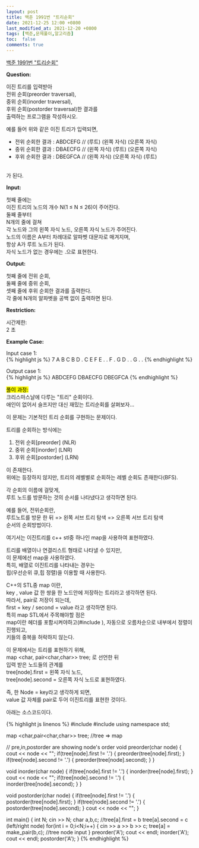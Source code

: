 ```yaml
---
layout: post
title: 백준 1991번 "트리순회"
date: 2021-12-25 12:00 +0800
last_modified_at: 2021-12-20 +0800
tags: [백준,문제풀이,알고리즘]
toc:  false
comments: true
---
```


[백준 1991번 "트리순회"](https://www.acmicpc.net/problem/1991)<br>

<strong>Question:</strong>  

이진 트리를 입력받아 <br>
전위 순회(preorder traversal), <br>
중위 순회(inorder traversal), <br>
후위 순회(postorder traversal)한 결과를 <br>
출력하는 프로그램을 작성하시오. <br>

예를 들어 위와 같은 이진 트리가 입력되면, <br>
<ul>
<li> 전위 순회한 결과 : ABDCEFG // (루트) (왼쪽 자식) (오른쪽 자식)
<li> 중위 순회한 결과 : DBAECFG // (왼쪽 자식) (루트) (오른쪽 자식)
<li> 후위 순회한 결과 : DBEGFCA // (왼쪽 자식) (오른쪽 자식) (루트)
</ul> <br>
가 된다. <br>

<strong>Input:</strong>  


첫째 줄에는 <br>
이진 트리의 노드의 개수 N(1 ≤ N ≤ 26)이 주어진다. <br>
둘째 줄부터 <br>
N개의 줄에 걸쳐 <br>
각 노드와 그의 왼쪽 자식 노드, 오른쪽 자식 노드가 주어진다. <br>
노드의 이름은 A부터 차례대로 알파벳 대문자로 매겨지며, <br>
항상 A가 루트 노드가 된다. <br>
자식 노드가 없는 경우에는 .으로 표현한다.<br>

<strong>Output:</strong>  


첫째 줄에 전위 순회, <br>
둘째 줄에 중위 순회, <br>
셋째 줄에 후위 순회한 결과를 출력한다. <br>
각 줄에 N개의 알파벳을 공백 없이 출력하면 된다.<br>


<strong>Restriction:</strong>  


시간제한:<br>
2 초


<strong>Example Case:</strong>   

Input case 1: <br>
{% highlight js %}
7
A B C
B D .
C E F
E . .
F . G
D . .
G . .
{% endhighlight %}

Output case 1: <br>
{% highlight js %}
ABDCEFG
DBAECFG
DBEGFCA
{% endhighlight %}  

<mark>풀이 과정:</mark>  
크리스마스날에 다루는 "트리" 순회이다.  <br>
애인이 없어서 슬프지만 대신 재밌는 트리순회를 살펴보자... <br>

이 문제는 기본적인 트리 순회를 구현하는 문제이다. <br>

트리를 순회하는 방식에는 <br>
<ol>
<li>전위 순회[preorder] (NLR)
<li>중위 순회[inorder] (LNR)
<li>후위 순회[postorder] (LRN)
</ol>
이 존재한다. <br>
위에는 등장하지 않지만, 트리의 레벨별로 순회하는 레벨 순회도 존재한다(BFS). <br>

각 순회의 이름에 걸맞게,  <br>
루트 노드를 방문하는 것의 순서를 나타냈다고 생각하면 된다. <br>

예를 들어, 전위순회란, <br>
루트노트를 방문 한 뒤 => 왼쪽 서브 트리 탐색 => 오른쪽 서브 트리 탐색  <br>
순서의 순회방법이다. <br>

여기서는 이진트리를 c++ stl중 하나인 map을 사용하여 표현하였다. <br>

트리를 배열이나 연결리스트 형태로 나타낼 수 있지만,   <br>
이 문제에선 map을 사용하였다.<br>
특히, 배열로 이진트리를 나타내는 경우는<br>
힙(우선순위 큐,힙 정렬)을 이용할 때 사용한다.<br>

C++의 STL중 map 이란,  <br>
key , value 값 한 쌍을 한 노드안에 저장하는 트리라고 생각하면 된다. <br>
따라서, pair로 저장이 되는데, <br>
first = key / second = value 라고 생각하면 된다.  <br>
특히 map STL에서 주목해야할 점은 <br>
map이란 헤더를 포함시켜야하고(#include <map>),
자동으로 오름차순으로 내부에서 정렬이 진행되고, <br>
키들의 중복을 허락하지 않는다.<br>


이 문제에서는 트리를 표현하기 위해,  <br>
map <char, pair<char,char>> tree; 로 선언한 뒤 <br>
입력 받은 노드들의 관계를 <br>
tree[node].first = 왼쪽 자식 노드,  <br>
tree[node].second = 오른쪽 자식 노드로 표현하였다.<br>
 
즉, 한 Node = key라고 생각하게 되면,  <br>
value 값 자체를 pair로 두어 이진트리를 표현한 것이다.<br>

아래는 소스코드이다. <br>

{% highlight js linenos %}
#include <iostream>
#include <map>
using namespace std;

map <char,pair<char,char>> tree; //tree => map 

// pre,in,postorder are showing node's order
void preorder(char node) {
    cout << node << "";
    if(tree[node].first != '.') {
        preorder(tree[node].first);
    }
    if(tree[node].second != '.') {
        preorder(tree[node].second);
    }
}

void inorder(char node) {
    if(tree[node].first != '.') {
        inorder(tree[node].first);
    }
    cout << node << "";
    if(tree[node].second != '.') {
        inorder(tree[node].second);
    }
}

void postorder(char node) {
    if(tree[node].first != '.') {
        postorder(tree[node].first);
    }
    if(tree[node].second != '.') {
        postorder(tree[node].second);
    }
    cout << node << "";
}


int main() {
    int N;
    cin >> N;
    char a,b,c; //tree[a].first = b tree[a].second = c (left/right node)
    for(int i = 0;i<N;i++) {
        cin >> a >> b >> c;
        tree[a] = make_pair(b,c); //tree node input
    }
    preorder('A');
    cout << endl;
    inorder('A');
    cout << endl;
    postorder('A');
}
{% endhighlight %}
